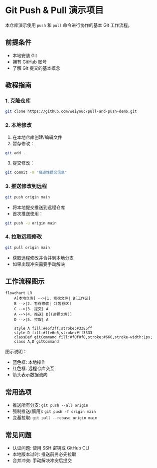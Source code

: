 # Git Push & Pull 演示项目

本仓库演示使用 `push` 和 `pull` 命令进行协作的基本 Git 工作流程。

## 前提条件
- 本地安装 Git
- 拥有 GitHub 账号
- 了解 Git 提交的基本概念

## 教程指南

### 1. 克隆仓库
```bash
git clone https://github.com/weiyouc/pull-and-push-demo.git
```

### 2. 本地修改
1. 在本地仓库创建/编辑文件
2. 暂存修改：
```bash
git add .
```
3. 提交修改：
```bash
git commit -m "描述性提交信息"
```

### 3. 推送修改到远程
```bash
git push origin main
```
- 将本地提交推送到远程仓库
- 首次推送使用：
```bash
git push -u origin main
```

### 4. 拉取远程修改
```bash
git pull origin main
```
- 获取远程修改并合并到本地分支
- 如果出现冲突需要手动解决

## 工作流程图示

```mermaid
flowchart LR
    A[本地仓库] -->|1. 修改文件| B[工作区]
    B -->|2. 暂存修改| C[暂存区]
    C -->|3. 提交| A
    A -->|4. 推送| D[(远程仓库)]
    D -->|5. 拉取| A

    style A fill:#e6f3ff,stroke:#3385ff
    style D fill:#ffe6e6,stroke:#ff3333
    classDef gitCommand fill:#f0f0f0,stroke:#666,stroke-width:1px;
    class A,D gitCommand
```

图示说明：
- 蓝色框: 本地操作
- 红色框: 远程仓库交互
- 箭头表示数据流向

## 常用选项
- 推送所有分支: `git push --all origin`
- 强制推送(慎用): `git push -f origin main`
- 变基拉取: `git pull --rebase origin main`

## 常见问题
- 认证问题: 使用 SSH 密钥或 GitHub CLI
- 本地版本过时: 推送前务必先拉取
- 合并冲突: 手动解决冲突后提交 